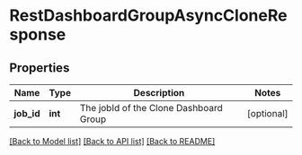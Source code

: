 # RestDashboardGroupAsyncCloneResponse

## Properties
Name | Type | Description | Notes
------------ | ------------- | ------------- | -------------
**job_id** | **int** | The jobId of the Clone Dashboard Group | [optional] 

[[Back to Model list]](../README.md#documentation-for-models) [[Back to API list]](../README.md#documentation-for-api-endpoints) [[Back to README]](../README.md)


